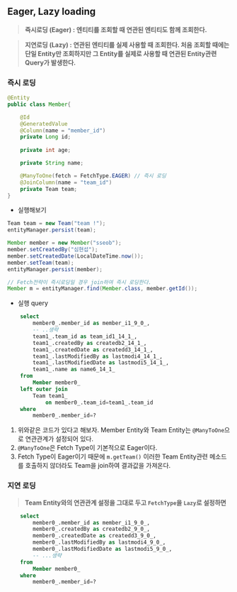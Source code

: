 ## Eager, Lazy loading

> **즉시로딩 (Eager) : 엔티티를 조회할 때 연관된 엔티티도 함께 조회한다.**

> **지연로딩 (Lazy) : 연관된 엔티티를 실제 사용할 때 조회한다. 처음 조회할 때에는 단일 Entity만 조회하지만 그 Entity를 실제로 사용할 때 연관된 Entity관련 Query가 발생한다.**


### 즉시 로딩

```java
@Entity
public class Member{

	@Id
	@GeneratedValue
	@Column(name = "member_id")
	private Long id;
	
	private int age;

	private String name;

	@ManyToOne(fetch = FetchType.EAGER) // 즉시 로딩
	@JoinColumn(name = "team_id")
	private Team team;
}
```

- 실행해보기
```java
Team team = new Team("team !");
entityManager.persist(team);

Member member = new Member("sseob");
member.setCreatedBy("심현섭");
member.setCreatedDate(LocalDateTime.now());
member.setTeam(team);
entityManager.persist(member);

// Fetch전략이 즉시로딩일 경우 join하여 즉시 로딩한다.
Member m = entityManager.find(Member.class, member.getId());
```

- 실행 query
```sql
    select
        member0_.member_id as member_i1_9_0_,
        -- ..생략
        team1_.team_id as team_id1_14_1_,
        team1_.createdBy as createdb2_14_1_,
        team1_.createdDate as createdd3_14_1_,
        team1_.lastModifiedBy as lastmodi4_14_1_,
        team1_.lastModifiedDate as lastmodi5_14_1_,
        team1_.name as name6_14_1_ 
    from
        Member member0_ 
    left outer join
        Team team1_ 
            on member0_.team_id=team1_.team_id 
    where
        member0_.member_id=?
```

1. 위와같은 코드가 있다고 해보자. Member Entity와 Team Entity는 `@ManyToOne`으로 연관관계가 설정되어 있다.
2. `@ManyToOne`은 Fetch Type이 기본적으로 Eager이다.
3. Fetch Type이 Eager이기 때문에 `m.getTeam()` 이러한 Team Entity관련 메소드를 호출하지 않더라도 Team을 join하여 결과값을 가져온다.

### 지연 로딩

> **Team Entity와의 연관관계 설정을 그대로 두고 `FetchType`을 `Lazy`로 설정하면**

```sql
    select
        member0_.member_id as member_i1_9_0_,
        member0_.createdBy as createdb2_9_0_,
        member0_.createdDate as createdd3_9_0_,
        member0_.lastModifiedBy as lastmodi4_9_0_,
        member0_.lastModifiedDate as lastmodi5_9_0_,
        -- ...생략
    from
        Member member0_ 
    where
        member0_.member_id=?
```